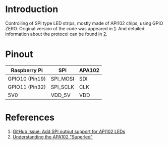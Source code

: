 # Introduction

Controlling of SPI type LED strips, mostly made of API102 chips, using GPIO ZERO.
Original version of the code was appeared in [1](https://github.com/gpiozero/gpiozero/issues/551).
And detailed information about the protocol can be found in [2](https://cpldcpu.wordpress.com/2014/11/30/understanding-the-apa102-superled/).

# Pinout

| Raspberry Pi   | SPI       | APA102 |
|----------------|-----------|--------|
| GPIO10 (Pin19) | SPI_MOSI  | SDI    |
| GPIO11 (Pin32) | SPI_SCLK  | CLK    |
| 5V0            | VDD_5V    | VDD    |

# References

1. [GitHub Issue: Add SPI output support for API102 LEDs](https://github.com/gpiozero/gpiozero/issues/551)
2. [Understanding the APA102 "Superled"](https://cpldcpu.wordpress.com/2014/11/30/understanding-the-apa102-superled/)
